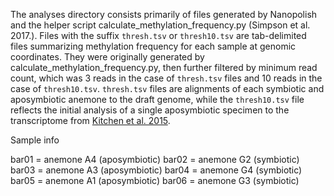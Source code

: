 The analyses directory consists primarily of files generated by Nanopolish and the helper script calculate_methylation_frequency.py (Simpson et al. 2017.). Files with the suffix `thresh.tsv` or `thresh10.tsv` are tab-delimited files summarizing methylation frequency for each sample at genomic coordinates. They were originally generated by calculate_methylation_frequency.py, then further filtered by minimum read count, which was 3 reads in the case of `thresh.tsv` files and 10 reads in the case of `thresh10.tsv`. `thresh.tsv` files are alignments of each symbiotic and aposymbiotic anemone to the draft genome, while the `thresh10.tsv` file reflects the initial analysis of a single aposymbiotic specimen to the transcriptome from [Kitchen et al. 2015](https://datadryad.org/stash/dataset/doi:10.5061/dryad.3f08f).

Sample info

bar01 = anemone A4 (aposymbiotic)
bar02 = anemone G2 (symbiotic)
bar03 = anemone A3 (aposymbiotic)
bar04 = anemone G4 (symbiotic)
bar05 = anemone A1 (aposymbiotic)
bar06 = anemone G3 (symbiotic)

